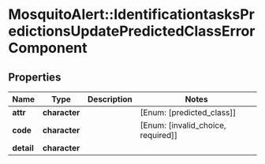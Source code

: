 # MosquitoAlert::IdentificationtasksPredictionsUpdatePredictedClassErrorComponent


## Properties
Name | Type | Description | Notes
------------ | ------------- | ------------- | -------------
**attr** | **character** |  | [Enum: [predicted_class]] 
**code** | **character** |  | [Enum: [invalid_choice, required]] 
**detail** | **character** |  | 


